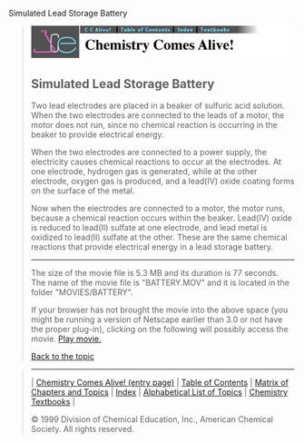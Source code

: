 





 Simulated Lead Storage Battery
 



> ![Chemistry Comes Alive!](ccahead.gif)
> 
> 
> 
> 
> 
> 
> 
> 
> 
> ## Simulated Lead Storage Battery
> 
> 
> 
> 
> 
> 
> 
> 
>   
> 
> 
> 
> 
> 
>  Two lead electrodes are placed in a beaker of sulfuric acid solution. When the two electrodes are connected to the leads of a motor, the motor does not run, since no chemical reaction is occurring in the beaker to provide electrical energy.
>  
> 
> 
> 
>  When the two electrodes are connected to a power supply, the electricity causes chemical reactions to occur at the electrodes. At one electrode, hydrogen gas is generated, while at the other electrode, oxygen gas is produced, and a lead(IV) oxide coating forms on the surface of the metal.
>  
> 
> 
> 
>  Now when the electrodes are connected to a motor, the motor runs, because a chemical reaction occurs within the beaker. Lead(IV) oxide is reduced to lead(II) sulfate at one electrode, and lead metal is oxidized to lead(II) sulfate at the other. These are the same chemical reactions that provide electrical energy in a lead storage battery.
>  
> 
> 
> 
> 
> 
> 
> 
> ---
> 
> 
>  The size of the movie file is 5.3 MB and its duration is 77 seconds. 
The name of the movie file is "BATTERY.MOV" 
and it is located in the folder "MOVIES/BATTERY".
>  
> 
> 
> 
>  If your browser has not brought the movie into the above space
(you might be running a version of Netscape earlier than 3.0 or
not have the proper plug-in), clicking on the following will
possibly access the movie.
>  [Play movie.](../../MOVIES/BATTERY/BATTERY.MOV) 
> 
> 
> 
> 
> [Back to the topic](../../MAIN/BATTERY/PAGE1.HTM)



> ---
> 
> 
>  |
>  [Chemistry Comes Alive! (entry page)](../../INDEX.HTM) 
>  |
>  [Table of Contents](../../CONTENTS.HTM) 
>  |
>  [Matrix of Chapters and Topics](../../MATRIX.HTM) 
>  |
>  [Index](../../WORDS.HTM) 
>  |
>  [Alphabetical List of Topics](../../ALPHATOP.HTM) 
>  |
>  [Chemistry Textbooks](../../BOOKS.HTM) 
>  |
>  
>  © 1999 Division of Chemical Education, Inc.,
American Chemical Society. All rights reserved.





